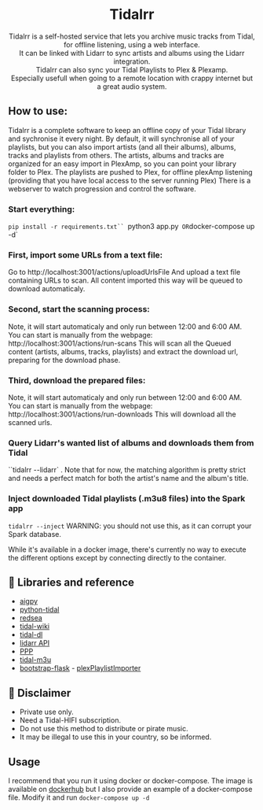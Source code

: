 <div align="center">
  <h1>Tidalrr</h1>
</div>
<p align="center">
  Tidalrr is a self-hosted service that lets you archive music tracks from Tidal, for offline listening, using a web interface.<br/>
  It can be linked with Lidarr to sync artists and albums using the Lidarr integration.<br/>
  Tidalrr can also sync your Tidal Playlists to Plex & Plexamp.<br/>
  Especially usefull when going to a remote location with crappy internet but a great audio system.
</p>

## How to use:
Tidalrr is a complete software to keep an offline copy of your Tidal library and sychronise it every night.
By default, it will synchronise all of your playlists, but you can also import artists (and all their albums), albums, tracks and playlists from others.
The artists, albums and tracks are organized for an easy import in PlexAmp, so you can point your library folder to Plex.
The playlists are pushed to Plex, for offline plexAmp listening (providing that you have local access to the server running Plex)
There is a webserver to watch progression and control the software.

### Start everything:
`pip install -r requirements.txt``
`python3 app.py` 
OR
`docker-compose up -d` 

### First, import some URLs from a text file:
Go to http://localhost:3001/actions/uploadUrlsFile
And upload a text file containing URLs to scan.
All content imported this way will be queued to download automaticaly.

### Second, start the scanning process:
Note, it will start automaticaly and only run between 12:00 and 6:00 AM.
You can start is manually from the webpage: http://localhost:3001/actions/run-scans
This will scan all the Queued content (artists, albums, tracks, playlists) and extract the download url, preparing for the download phase.

### Third, download the prepared files:
Note, it will start automaticaly and only run between 12:00 and 6:00 AM.
You can start is manually from the webpage: http://localhost:3001/actions/run-downloads
This will download all the scanned urls.

### Query Lidarr's wanted list of albums and downloads them from Tidal
``tidalrr --lidarr` . Note that for now, the matching algorithm is pretty strict and needs a perfect match for both the artist's name and the album's title.

### Inject downloaded Tidal playlists (.m3u8 files) into the Spark app
`tidalrr --inject`  WARNING: you should not use this, as it can corrupt your Spark database.

While it's available in a docker image, there's currently no way to execute the different options except by connecting directly to the container.

## 🎨 Libraries and reference

- [aigpy](https://github.com/yaronzz/AIGPY)
- [python-tidal](https://github.com/tamland/python-tidal)
- [redsea](https://github.com/redsudo/RedSea)
- [tidal-wiki](https://github.com/Fokka-Engineering/TIDAL/wiki)
- [tidal-dl](https://github.com/yaronzz/Tidal-Media-Downloader)
- [lidarr API](https://lidarr.audio/docs/api/#/)
- [PPP](https://github.com/XDGFX/PPP)
- [tidal-m3u](https://github.com/jocap/tidal-m3u/blob/master/m3u.py)
- [bootstrap-flask](https://github.com/helloflask/bootstrap-flask)
- [plexPlaylistImporter](https://github.com/willowmck/plexPlaylistImporter)

## 📜 Disclaimer
- Private use only.
- Need a Tidal-HIFI subscription. 
- Do not use this method to distribute or pirate music.
- It may be illegal to use this in your country, so be informed.

## Usage
I recommend that you run it using docker or docker-compose.
The image is available on [dockerhub](https://hub.docker.com/r/jacobroyquebec/tidalrr)
but I also provide an example of a docker-compose file.
Modify it and run `docker-compose up -d`

